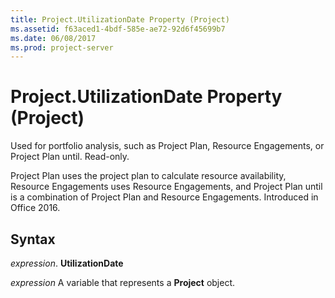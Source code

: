 ```yaml
---
title: Project.UtilizationDate Property (Project)
ms.assetid: f63aced1-4bdf-585e-ae72-92d6f45699b7
ms.date: 06/08/2017
ms.prod: project-server
---
```



# Project.UtilizationDate Property (Project)

Used for portfolio analysis, such as Project Plan, Resource Engagements, or Project Plan until. Read-only.

Project Plan uses the project plan to calculate resource availability, Resource Engagements uses Resource Engagements, and Project Plan until is a combination of Project Plan and Resource Engagements. Introduced in Office 2016.

## Syntax

 _expression_. **UtilizationDate**

 _expression_ A variable that represents a **Project** object.


